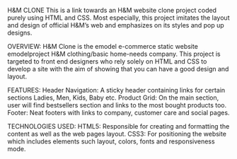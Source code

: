 H&M CLONE
This is a link towards an H&M website clone project coded purely using HTML and CSS.
Most especially, this project imitates the layout and design of official H&M’s web and emphasizes on its styles and pop up designs.

OVERVIEW:
H&M Clone is the emodel e-commerce static website emodelproject H&M clothing/basic home-needs company.
This project is targeted to front end designers who rely solely on HTML and CSS to develop a site with the aim of showing that you can have a good design and layout.

FEATURES:
Header Navigation: A sticky header containing links for certain sections Ladies, Men, Kids, Baby etc.
Product Grid: On the main section, user will find bestsellers section and links to the most bought products too.
Footer: Neat footers with links to company, customer care and social pages.

TECHNOLOGIES USED:
HTML5: Responsible for creating and formatting the content as well as the web pages layout.
CSS3: For positioning the website which includes elements such layout, colors, fonts and responsiveness mode.
